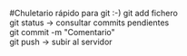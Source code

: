 #Chuletario rápido para git :-)
git add fichero<br>
git status -> consultar commits pendientes<br>
git commit -m "Comentario"<br>
git push -> subir al servidor<br>
